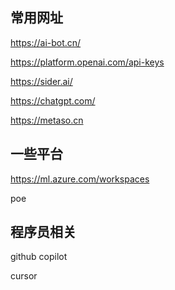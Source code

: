 ## 常用网址

https://ai-bot.cn/

https://platform.openai.com/api-keys


https://sider.ai/

https://chatgpt.com/

https://metaso.cn

## 一些平台

https://ml.azure.com/workspaces

poe



## 程序员相关

github copilot

cursor
